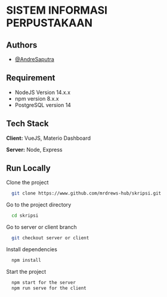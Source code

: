 
# SISTEM INFORMASI PERPUSTAKAAN



## Authors

- [@AndreSaputra](https://www.github.com/mrdrews-hub)


## Requirement
- NodeJS Version 14.x.x
- npm version 8.x.x
- PostgreSQL version 14

## Tech Stack

**Client:** VueJS, Materio Dashboard

**Server:** Node, Express


## Run Locally

Clone the project

```bash
  git clone https://www.github.com/mrdrews-hub/skripsi.git
```

Go to the project directory

```bash
  cd skripsi
```

Go to server or client branch

```bash
  git checkout server or client
```

Install dependencies

```bash
  npm install
```

Start the project

```bash
  npm start for the server
  npm run serve for the client
    
